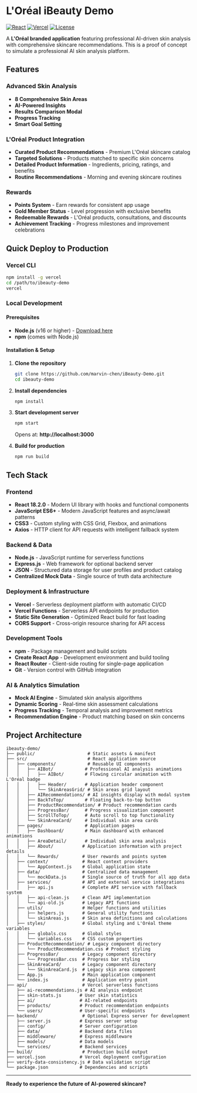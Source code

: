 # L'Oréal iBeauty Demo 

[![React](https://img.shields.io/badge/React-18.2.0-blue.svg)](https://reactjs.org/)
[![Vercel](https://img.shields.io/badge/Vercel-Deployed-black.svg)](https://vercel.com/)
[![License](https://img.shields.io/badge/License-MIT-yellow.svg)](LICENSE)

A **L'Oréal branded application** featuring professional AI-driven skin analysis with comprehensive skincare recommendations. This is a proof of concept to simulate a professional AI skin analysis platform.


## Features

### Advanced Skin Analysis
- **8 Comprehensive Skin Areas** 
- **AI-Powered Insights** 
- **Results Comparison Modal** 
- **Progress Tracking** 
- **Smart Goal Setting** 

### L'Oréal Product Integration
- **Curated Product Recommendations** - Premium L'Oréal skincare catalog
- **Targeted Solutions** - Products matched to specific skin concerns
- **Detailed Product Information** - Ingredients, pricing, ratings, and benefits
- **Routine Recommendations** - Morning and evening skincare routines

### Rewards
- **Points System** - Earn rewards for consistent app usage
- **Gold Member Status** - Level progression with exclusive benefits
- **Redeemable Rewards** - L'Oréal products, consultations, and discounts
- **Achievement Tracking** - Progress milestones and improvement celebrations

## Quick Deploy to Production

### Vercel CLI
```bash
npm install -g vercel
cd /path/to/ibeauty-demo
vercel
```

### Local Development

#### Prerequisites
- **Node.js** (v16 or higher) - [Download here](https://nodejs.org/)
- **npm** (comes with Node.js)

#### Installation & Setup
1. **Clone the repository**
   ```bash
   git clone https://github.com/marvin-chen/iBeauty-Demo.git
   cd ibeauty-demo
   ```

2. **Install dependencies**
   ```bash
   npm install
   ```

3. **Start development server**
   ```bash
   npm start
   ```
   
   Opens at: **http://localhost:3000**

4. **Build for production**
   ```bash
   npm run build
   ```

## Tech Stack

### Frontend
- **React 18.2.0** - Modern UI library with hooks and functional components
- **JavaScript ES6+** - Modern JavaScript features and async/await patterns
- **CSS3** - Custom styling with CSS Grid, Flexbox, and animations
- **Axios** - HTTP client for API requests with intelligent fallback system

### Backend & Data
- **Node.js** - JavaScript runtime for serverless functions
- **Express.js** - Web framework for optional backend server
- **JSON** - Structured data storage for user profiles and product catalog
- **Centralized Mock Data** - Single source of truth data architecture

### Deployment & Infrastructure
- **Vercel** - Serverless deployment platform with automatic CI/CD
- **Vercel Functions** - Serverless API endpoints for production
- **Static Site Generation** - Optimized React build for fast loading
- **CORS Support** - Cross-origin resource sharing for API access

### Development Tools
- **npm** - Package management and build scripts
- **Create React App** - Development environment and build tooling
- **React Router** - Client-side routing for single-page application
- **Git** - Version control with GitHub integration

### AI & Analytics Simulation
- **Mock AI Engine** - Simulated skin analysis algorithms
- **Dynamic Scoring** - Real-time skin assessment calculations
- **Progress Tracking** - Temporal analysis and improvement metrics
- **Recommendation Engine** - Product matching based on skin concerns

## Project Architecture

```
ibeauty-demo/
├── public/                    # Static assets & manifest
├── src/                       # React application source
│   ├── components/            # Reusable UI components
│   │   ├── AIBot/            # Professional AI analysis animations
│   │   │   ├── AIBot/        # Flowing circular animation with L'Oréal badge
│   │   │   ├── Header/       # Application header component
│   │   │   └── SkinAreasGrid/ # Skin areas grid layout
│   │   ├── AIRecommendations/ # AI insights display with modal system
│   │   ├── BackToTop/        # Floating back-to-top button
│   │   ├── ProductRecommendation/ # Product recommendation cards
│   │   ├── ProgressBar/      # Progress visualization component
│   │   ├── ScrollToTop/      # Auto scroll to top functionality
│   │   └── SkinAreaCard/     # Individual skin area cards
│   ├── pages/                # Application pages
│   │   ├── Dashboard/        # Main dashboard with enhanced animations
│   │   ├── AreaDetail/       # Individual skin area analysis
│   │   ├── About/           # Application information with project details
│   │   └── Rewards/         # User rewards and points system
│   ├── context/             # React context providers
│   │   └── AppContext.js    # Global application state
│   ├── data/                # Centralized data management
│   │   └── mockData.js      # Single source of truth for all app data
│   ├── services/            # API and external service integrations
│   │   ├── api.js           # Complete API service with fallback system
│   │   ├── api-clean.js     # Clean API implementation
│   │   └── api-old.js       # Legacy API functions
│   ├── utils/               # Helper functions and utilities
│   │   ├── helpers.js       # General utility functions
│   │   └── skinAreas.js     # Skin area definitions and calculations
│   ├── styles/              # Global styling and L'Oréal theme variables
│   │   ├── globals.css      # Global styles
│   │   └── variables.css    # CSS custom properties
│   ├── ProductRecommendation/ # Legacy component directory
│   │   └── ProductRecommendation.css # Product styling
│   ├── ProgressBar/         # Legacy component directory
│   │   └── ProgressBar.css  # Progress bar styling
│   ├── SkinAreaCard/        # Legacy component directory
│   │   └── SkinAreaCard.js  # Legacy skin area component
│   ├── App.js               # Main application component
│   └── index.js             # Application entry point
├── api/                     # Vercel serverless functions
│   ├── ai-recommendations.js # AI analysis endpoint
│   ├── skin-stats.js       # User skin statistics
│   ├── ai/                 # AI-related endpoints
│   ├── products/           # Product recommendation endpoints
│   └── users/              # User-specific endpoints
├── backend/                 # Optional Express server for development
│   ├── server.js           # Express server setup
│   ├── config/             # Server configuration
│   ├── data/               # Backend data files
│   ├── middleware/         # Express middleware
│   ├── models/             # Data models
│   └── services/           # Backend services
├── build/                   # Production build output
├── vercel.json             # Vercel deployment configuration
├── verify-data-consistency.js # Data validation script
└── package.json            # Dependencies and scripts
```

---

**Ready to experience the future of AI-powered skincare?** 
